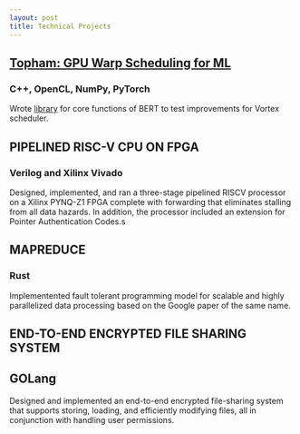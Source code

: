 ```yaml
---
layout: post
title: Technical Projects
---
```

## <a href="https://docs.google.com/presentation/d/1P_JbUmXlIsn-3sVCIA2Nn8m0Jlk0tzEKJ4RPezR2HuA/edit?usp=sharing">Topham: GPU Warp Scheduling for ML</a>
### C++, OpenCL, NumPy, PyTorch
Wrote <a href="https://github.com/isaaccastillod/bert-opencl">library</a> for core functions of BERT to test improvements for Vortex scheduler.

## PIPELINED RISC-V CPU ON FPGA
### Verilog and Xilinx Vivado
Designed, implemented, and ran a three-stage pipelined RISCV processor on a Xilinx
PYNQ-Z1 FPGA complete with forwarding that eliminates stalling from all data
hazards. In addition, the processor included an extension for Pointer Authentication
Codes.s

## MAPREDUCE
### Rust
Implementented fault tolerant programming model for scalable and highly
parallelized data processing based on the Google paper of the same name.

## END-TO-END ENCRYPTED FILE SHARING SYSTEM
## GOLang
Designed and implemented an end-to-end encrypted file-sharing system that
supports storing, loading, and efficiently modifying files, all in conjunction with
handling user permissions.